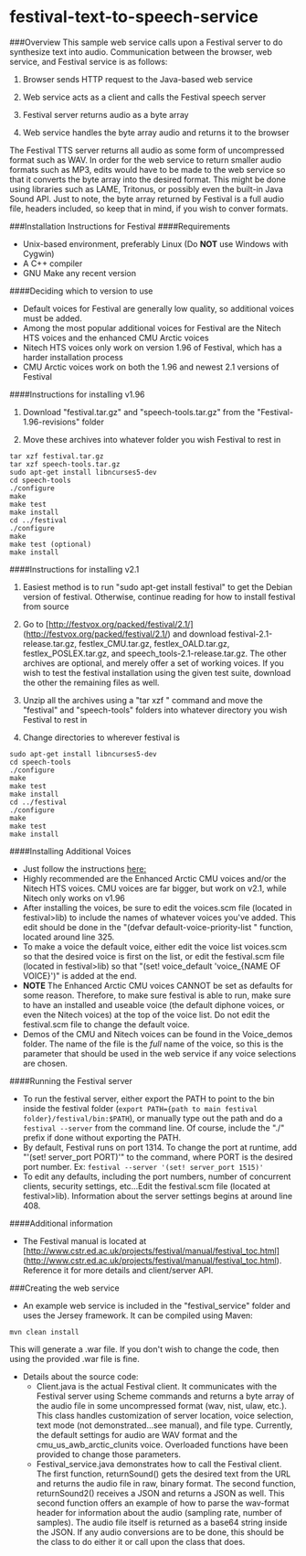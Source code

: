 festival-text-to-speech-service
===============================
###Overview
This sample web service calls upon a Festival server to do synthesize text into audio. Communication between the browser, web service, and Festival service is as follows:

1) Browser sends HTTP request to the Java-based web service

2) Web service acts as a client and calls the Festival speech server

3) Festival server returns audio as a byte array

4) Web service handles the byte array audio and returns it to the browser

The Festival TTS server returns all audio as some form of uncompressed format such as WAV. In order for the web service to return smaller audio formats such as MP3, 
edits would have to be made to the web service so that it converts the byte array into the desired format. This might be done using libraries such as LAME, Tritonus, or possibly even the built-in Java Sound API.
Just to note, the byte array returned by Festival is a full audio file, headers included, so keep that in mind, if you wish to conver formats.

###Installation Instructions for Festival
####Requirements
+ Unix-based environment, preferably Linux (Do **NOT** use Windows with Cygwin)
+ A C++ compiler
+ GNU Make any recent version

####Deciding which to version to use
+ Default voices for Festival are generally low quality, so additional voices must be added.
+ Among the most popular additional voices for Festival are the Nitech HTS voices and the enhanced CMU Arctic voices
+ Nitech HTS voices only work on version 1.96 of Festival, which has a harder installation process
+ CMU Arctic voices work on both the 1.96 and newest 2.1 versions of Festival

####Instructions for installing v1.96
1) Download "festival.tar.gz" and "speech-tools.tar.gz" from the "Festival-1.96-revisions" folder

2) Move these archives into whatever folder you wish Festival to rest in
```
tar xzf festival.tar.gz
tar xzf speech-tools.tar.gz
sudo apt-get install libncurses5-dev
cd speech-tools
./configure
make
make test
make install
cd ../festival
./configure
make
make test (optional)
make install
```

####Instructions for installing v2.1
1) Easiest method is to run "sudo apt-get install festival" to get the Debian version of festival. Otherwise, continue reading for how to install festival from source

2) Go to [http://festvox.org/packed/festival/2.1/] (http://festvox.org/packed/festival/2.1/) and download 
	festival-2.1-release.tar.gz, festlex_CMU.tar.gz, festlex_OALD.tar.gz, festlex_POSLEX.tar.gz, and speech_tools-2.1-release.tar.gz. 
	The other archives are optional, and merely offer a set of working voices. If you wish to test the festival installation using the 
	given test suite, download 	the other the remaining files as well.

3) Unzip all the archives using a "tar xzf <filename>" command and move the "festival" and "speech-tools" folders into whatever directory you wish Festival to rest in

4) Change directories to wherever festival is
```
sudo apt-get install libncurses5-dev
cd speech-tools
./configure
make
make test
make install
cd ../festival
./configure
make
make test
make install
```

####Installing Additional Voices
+ Just follow the instructions [here:](http://ubuntuforums.org/showthread.php?t=751169)
+ Highly recommended are the Enhanced Arctic CMU voices and/or the Nitech HTS voices. CMU voices are far bigger, but work on v2.1, while Nitech only works on v1.96
+ After installing the voices, be sure to edit the voices.scm file (located in festival>lib) to include the names of whatever voices you've added. This edit should be done in the "(defvar default-voice-priority-list " function, located around line 325.
+ To make a voice the default voice, either edit the voice list voices.scm so that the desired voice is first on the list, or edit the festival.scm file (located in festival>lib) so that "(set! voice_default 'voice_{NAME OF VOICE}')" is added at the end.
+ **NOTE** The Enhanced Arctic CMU voices CANNOT be set as defaults for some reason. Therefore, to make sure festival is able to run, make sure to have an installed and useable voice (the default diphone voices, or even the Nitech voices) at the top of the voice list. Do not edit the festival.scm file to change the default voice.
+ Demos of the CMU and Nitech voices can be found in the Voice_demos folder. The name of the file is the *full* name of the voice, so this is the parameter that should be used in the web service if any voice selections are chosen.

####Running the Festival server
+ To run the festival server, either export the PATH to point to the bin inside the festival folder (`export PATH={path to main festival folder}/festival/bin:$PATH`), 
	or manually type out the path and do a `festival --server` from the command line. Of course, include the "./" prefix if done without exporting the PATH.
+ By default, Festival runs on port 1314. To change the port at runtime, add "'(set! server_port PORT)'" to the command, where PORT is the desired port number. Ex: `festival --server '(set! server_port 1515)'`
+ To edit any defaults, including the port numbers, number of concurrent clients, security settings, etc...Edit the festival.scm file (located at festival>lib). Information about the server settings begins at around line 408.

####Additional information
+ The Festival manual is located at [http://www.cstr.ed.ac.uk/projects/festival/manual/festival_toc.html] (http://www.cstr.ed.ac.uk/projects/festival/manual/festival_toc.html). Reference it for more details and client/server API.

###Creating the web service
+ An example web service is included in the "festival_service" folder and uses the Jersey framework. It can be compiled using Maven:
```
mvn clean install
```

This will generate a .war file. If you don't wish to change the code, then using the provided .war file is fine.

+ Details about the source code:
	- Client.java is the actual Festival client. It communicates with the Festival server using Scheme commands and returns a byte array of the audio file in some uncompressed format (wav, nist, ulaw, etc.). 
		This class handles customization of server location, voice selection, text mode (not demonstrated...see manual), and file type. Currently, the default settings for audio are WAV format and the cmu_us_awb_arctic_clunits voice. Overloaded functions have been provided to change those parameters. 
	- Festival_service.java demonstrates how to call the Festival client. The first function, returnSound() gets the desired text from the URL and returns the audio file in raw, binary format. The second function, returnSound2() receives a JSON and returns a JSON as well. 
		This second function offers an example of how to parse the wav-format header for information about the audio (sampling rate, number of samples). The audio file itself is returned as a base64 string inside the JSON.
		If any audio conversions are to be done, this should be the class to do either it or call upon the class that does.





